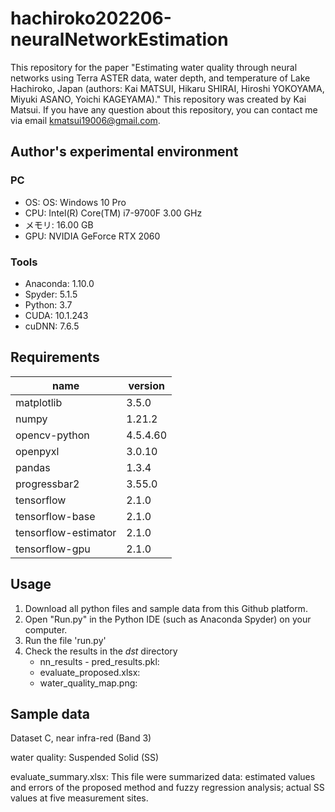 # hachiroko202206-neuralNetworkEstimation
This repository for the paper "Estimating water quality through neural networks using Terra ASTER data, water depth, and temperature of Lake Hachiroko, Japan (authors: Kai MATSUI, Hikaru SHIRAI, Hiroshi YOKOYAMA, Miyuki ASANO, Yoichi KAGEYAMA)."
This repository was created by Kai Matsui. If you have any question about this repository, you can contact me via email kmatsui19006@gmail.com.

## Author's experimental environment

### PC

- OS: OS: Windows 10 Pro
- CPU: Intel(R) Core(TM) i7-9700F 3.00 GHz
- メモリ: 16.00 GB
- GPU: NVIDIA GeForce RTX 2060

### Tools

- Anaconda: 1.10.0
- Spyder: 5.1.5
- Python: 3.7
- CUDA: 10.1.243
- cuDNN: 7.6.5

## Requirements

| name                 | version  |
| -------------------- | -------- |
| matplotlib           | 3.5.0    |
| numpy                | 1.21.2   |
| opencv-python        | 4.5.4.60 |
| openpyxl             | 3.0.10   |
| pandas               | 1.3.4    |
| progressbar2         | 3.55.0   |
| tensorflow           | 2.1.0    |
| tensorflow-base      | 2.1.0    |
| tensorflow-estimator | 2.1.0    |
| tensorflow-gpu       | 2.1.0    |

## Usage

1. Download all python files and sample data from this Github platform.
2. Open "Run.py" in the Python IDE (such as Anaconda Spyder) on your computer.
3. Run the file 'run.py'
4. Check the results in the *dst* directory
   - nn_results - pred_results.pkl: 
   - evaluate_proposed.xlsx: 
   - water_quality_map.png: 

## Sample data

Dataset C, near infra-red (Band 3)

water quality: Suspended Solid (SS)

evaluate_summary.xlsx: This file were summarized data: estimated values and errors of the proposed method and fuzzy regression analysis; actual SS values at five measurement sites.
